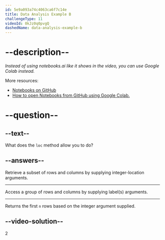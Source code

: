 ```yaml
---
id: 5e9a093a74c4063ca6f7c14e
title: Data Analysis Example B
challengeType: 11
videoId: 0kJz0q0pvgQ
dashedName: data-analysis-example-b
---
```


# --description--

_Instead of using notebooks.ai like it shows in the video, you can use Google Colab instead._

More resources:

- [Notebooks on GitHub](https://github.com/ine-rmotr-curriculum/FreeCodeCamp-Pandas-Real-Life-Example)
- [How to open Notebooks from GitHub using Google Colab.](https://colab.research.google.com/github/googlecolab/colabtools/blob/master/notebooks/colab-github-demo.ipynb)

# --question--

## --text--

What does the `loc` method allow you to do?

## --answers--

Retrieve a subset of rows and columns by supplying integer-location arguments.

---

Access a group of rows and columns by supplying label(s) arguments.

---

Returns the first `n` rows based on the integer argument supplied.

## --video-solution--

2
